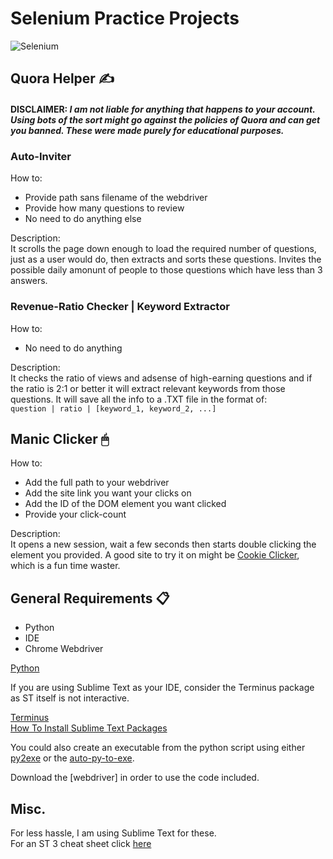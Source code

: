 # Selenium Practice Projects
![Selenium](https://imgur.com/2T3JRuf.png)
## Quora Helper ✍️

#### DISCLAIMER: *I am not liable for anything that happens to your account. Using bots of the sort might go against the policies of Quora and can get you banned. These were made purely for educational purposes.*

### Auto-Inviter

How to:<br>
- Provide path sans filename of the webdriver
- Provide how many questions to review
- No need to do anything else

Description:<br>
It scrolls the page down enough to load the required number of questions, just as a user would do, then extracts and sorts these questions. Invites the possible daily amonunt
of people to those questions which have less than 3 answers.

### Revenue-Ratio Checker | Keyword Extractor

How to:<br>
- No need to do anything

Description:<br>
It checks the ratio of views and adsense of high-earning questions and if the ratio is 2:1 or better it will extract relevant keywords from those questions. It will save all the info to a .TXT file in the format of:<br>
`question | ratio | [keyword_1, keyword_2, ...]`

## Manic Clicker 🖱

How to:<br>
- Add the full path to your webdriver
- Add the site link you want your clicks on
- Add the ID of the DOM element you want clicked
- Provide your click-count

Description:<br>
It opens a new session, wait a few seconds then starts double clicking the element you provided.
A good site to try it on might be [Cookie Clicker](http://orteil.dashnet.org/cookieclicker/), which is a fun time waster.

## General Requirements 📋

- Python
- IDE
- Chrome Webdriver

[Python](https://www.python.org/downloads/)<br>

If you are using Sublime Text as your IDE, consider the Terminus package as ST itself is not interactive.

[Terminus](https://packagecontrol.io/packages/Terminus)<br>
[How To Install Sublime Text Packages](https://packagecontrol.io/installation)

You could also create an executable from the python script using either [py2exe](http://www.py2exe.org/) or the [auto-py-to-exe](https://dev.to/eshleron/how-to-convert-py-to-exe-step-by-step-guide-3cfi).

Download the [webdriver] in order to use the code included.

## Misc.

For less hassle, I am using Sublime Text for these.<br>
For an ST 3 cheat sheet click [here](https://www.shortcutfoo.com/app/dojos/sublime-text-3-win/cheatsheet)
